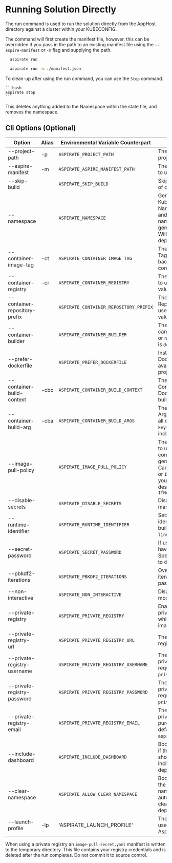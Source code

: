 # Running Solution Directly

The run command is used to run the solution directly from the AppHost directory against a cluster within your KUBECONFIG.

The command will first create the manifest file, however, this can be overridden if you pass in the path
to an existing manifest file using the `--aspire-manifest` or `-m` flag and supplying the path.

```bash
  aspirate run
```

```bash
  aspirate run -m ./manifest.json
```

To clean-up after using the run command, you can use the `Stop` command.
    
    ```bash
    aspirate stop
    ```

This deletes anything added to the Namespace within the state file, and removes the namespace.

## Cli Options (Optional)

| Option                        | Alias | Environmental Variable Counterpart     | Description                                                                                                                                                                    |
|-------------------------------|-------|----------------------------------------|--------------------------------------------------------------------------------------------------------------------------------------------------------------------------------|
| --project-path                | -p    | `ASPIRATE_PROJECT_PATH`                | The path to the aspire project.                                                                                                                                                |
| --aspire-manifest             | -m    | `ASPIRATE_ASPIRE_MANIFEST_PATH`        | The aspire manifest file to use                                                                                                                                                |
| --skip-build                  |       | `ASPIRATE_SKIP_BUILD`                  | Skips build and Push of containers.                                                                                                                                            |
| --namespace                   |       | `ASPIRATE_NAMESPACE`                   | Generates a Kubernetes Namespace resource, and applies the namespace to all generated resources. Will be used at deployment time.                                              |
| --container-image-tag         | -ct   | `ASPIRATE_CONTAINER_IMAGE_TAG`         | The Container Image Tag to use as the fall-back value for all containers.                                                                                                      |
| --container-registry          | -cr   | `ASPIRATE_CONTAINER_REGISTRY`          | The Container Registry to use as the fall-back value for all containers.                                                                                                       |
| --container-repository-prefix |       | `ASPIRATE_CONTAINER_REPOSITORY_PREFIX` | The Container Repository Prefix to use as the fall-back value for all containers.                                                                                              |
| --container-builder           |       | `ASPIRATE_CONTAINER_BUILDER`           | The Container Builder: can be `docker`, `podman` or `nerdctl`. The default is `docker`.                                                                                                   |
| --prefer-dockerfile           |       | `ASPIRATE_PREFER_DOCKERFILE`           | Instructs to use Dockerfile when available to build project images.                                                                                                            |
| --container-build-context     | -cbc  | `ASPIRATE_CONTAINER_BUILD_CONTEXT`     | The Container Build Context to use when Dockerfile is used to build projects.                                                                                                  |
| --container-build-arg         | -cba  | `ASPIRATE_CONTAINER_BUILD_ARGS`        | The Container Build Arguments to use for all containers. In `key=value` format. Can include multiple times.                                                                    |
| --image-pull-policy           |       | `ASPIRATE_IMAGE_PULL_POLICY`           | The image pull policy to use for all containers in generated manifests. Can be `Always`, `Never` or `IfNotPresent`. For your local docker desktop cluster - use `IfNotPresent` |
| --disable-secrets             |       | `ASPIRATE_DISABLE_SECRETS`             | Disables secrets management features.                                                                                                                                          |
| --runtime-identifier          |       | `ASPIRATE_RUNTIME_IDENTIFIER`          | Sets the runtime identifier for project builds. Defaults to `linux-x64`.                                                                                                       |
| --secret-password             |       | `ASPIRATE_SECRET_PASSWORD`             | If using secrets, or you have a secret file - Specify the password to decrypt them                                                                                             |
| --pbkdf2-iterations             |       | `ASPIRATE_PBKDF2_ITERATIONS`             | Override the PBKDF2 iteration count used for password hashing
| --non-interactive             |       | `ASPIRATE_NON_INTERACTIVE`             | Disables interactive mode for the command                                                                                                                                      |
| --private-registry            |       | `ASPIRATE_PRIVATE_REGISTRY`            | Enables usage of a private registry - which will produce image pull secret.                                                                                                    |
| --private-registry-url        |       | `ASPIRATE_PRIVATE_REGISTRY_URL`        | The url for the private registry                                                                                                                                               |
| --private-registry-username   |       | `ASPIRATE_PRIVATE_REGISTRY_USERNAME`   | The username for the private registry. This is required if passing `--private-registry`.                                                                                       |
| --private-registry-password   |       | `ASPIRATE_PRIVATE_REGISTRY_PASSWORD`   | The password for the private registry. This is required if passing `--private-registry`.                                                                                       |
| --private-registry-email      |       | `ASPIRATE_PRIVATE_REGISTRY_EMAIL`      | The email for the private registry. This is purely optional and will default to `aspirate@aspirate.com`.                                                                       |
| --include-dashboard           |       | `ASPIRATE_INCLUDE_DASHBOARD`           | Boolean flag to specify if the Aspire dashboard should also be included in deployments.                                                                                        |
| --clear-namespace             |       | `ASPIRATE_ALLOW_CLEAR_NAMESPACE`       | Boolean flag to specify the specified namespace should automatically be cleaned during a deployment.                                                                           |
| --launch-profile              | -lp   | 'ASPIRATE_LAUNCH_PROFILE'              | The launch profile to use when building the Aspire Manifest.                                                                                                                   |
When using a private registry an `image-pull-secret.yaml` manifest is written to the temporary directory. This file contains your registry credentials and is deleted after the run completes. Do not commit it to source control.
